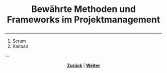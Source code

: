 # <p align="center">Bewährte Methoden und Frameworks im Projektmanagement</p>
<!--
-> Kapitel/Inhalte fehlen in der neuen Struktur - gewollt oder vergessen zu übertragen?
-> Einleitung + Kapitelübersicht -->
---

1. Scrum
2. Kanban

--

<p align="center"><a href="/docs/07-methoden_und_projekte/01-projektmanagement/05-abschlussprojekt/README.md"><strong>Zurück</strong></a> | <a href="/docs/07-methoden_und_projekte/02-methoden/01-scrum/README.md"><strong>Weiter</strong></a></p>
